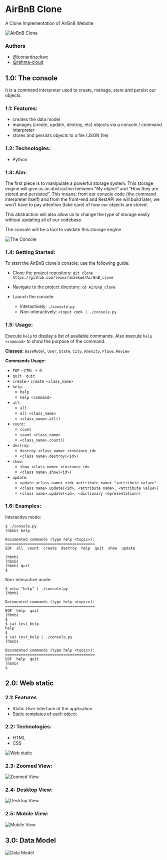 # AirBnB Clone

A Clone Implementation of AirBnB Website

![AirBnB Clone](images/hbnb.png)

### Authors
- [@leonardnzekwe](https://www.github.com/leonardnzekwe)
- [@rahma-cloud](https://www.github.com/rahma-cloud)

## 1.0: The console
It is a command interpreter used to create, manage, store and persist our objects.

### 1.1: Features:
- creates the data model
- manages (create, update, destroy, etc) objects via a console / command interpreter
- stores and persists objects to a file (JSON file)

### 1.2: Technologies:
- Python

### 1.3: Aim:
The first piece is to manipulate a powerful storage system. This storage engine will give us an abstraction between "My object” and “How they are stored and persisted”. This means: from our console code (the command interpreter itself) and from the front-end and RestAPI we will build later, we won’t have to pay attention (take care) of how our objects are stored.

This abstraction will also allow us to change the type of storage easily without updating all of our codebase.

The console will be a tool to validate this storage engine

![The Console](images/console.png)

### 1.4: Getting Started:
To start the AirBnB clone's console, use the following guide:

- Clone the project repository: `git clone https://github.com/leonardnzekwe/AirBnB_clone`

- Navigate to the project directory: `cd AirBnB_clone`

- Launch the console:
    - Interactively:  `./console.py`
    - Non-interactively: `<input cmd> | ./console.py`

### 1.5: Usage: 
Execute `help` to display a list of available commands. Also execute `help <command>` to show the purpose of the command.

**Classes:** `BaseModel`, `User`, `State`, `City`, `Amenity`, `Place`, `Review`

**Commands Usage:**
- `EOF` - `CTRL + D`
- `quit` - `quit`
- `create` - `create <class_name>`
- `help`:
    - `help`
    - `help <command>`
- `all`:
    - `all`
    - `all <class_name>`
    - `<class_name>.all()`
- `count`:
    - `count`
    - `count <class_name>`
    - `<class_name>.count()`
- `destroy`:
    - `destroy <class_name> <instance_id>`
    - `<class name>.destroy(<id>)`
- `show`:
    - `show <class_name> <instance_id>`
    - `<class name>.show(<id>)`
- `update`:
    - `update <class name> <id> <attribute name> "<attribute value>"`
    - `<class name>.update(<id>, <attribute name>, <attribute value>)`
    - `<class name>.update(<id>, <dictionary representation>)`


### 1.6: Examples:
Interactive mode:
```
$ ./console.py
(hbnb) help

Documented commands (type help <topic>):
========================================
EOF  all  count  create  destroy  help  quit  show  update

(hbnb) 
(hbnb) 
(hbnb) quit
$
```
Non-interactive mode:
```
$ echo "help" | ./console.py
(hbnb)

Documented commands (type help <topic>):
========================================
EOF  help  quit
(hbnb) 
$
$ cat test_help
help
$
$ cat test_help | ./console.py
(hbnb)

Documented commands (type help <topic>):
========================================
EOF  help  quit
(hbnb) 
$
```

## 2.0: Web static
### 2.1: Features
- Static User Interface of the application
- Static templates of each object

### 2.2: Technologies:
- HTML
- CSS

![Web static](images/web_static.png)

### 2.3: Zoomed View:
![Zoomed View](web_static/images/zoomed_view.png)

### 2.4: Desktop View:
![Desktop View](web_static/images/desktop_view.png)

### 2.5: Mobile View:
![Mobile View](web_static/images/mobile_view.png)

## 3.0: Data Model
![Data Model](images/data_model.png)
